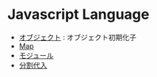 # Javascript Language

- [オブジェクト](js.object.md)  : オブジェクト初期化子
- [Map](js.map.md)
- [モジュール](js.module.md)
- [分割代入](js.destructuring_assignment.md)